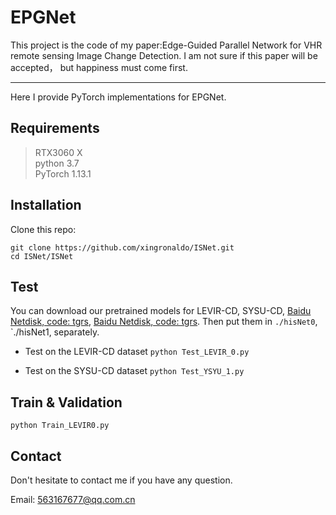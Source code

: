 # EPGNet
This project is the code of my paper:Edge-Guided Parallel Network for VHR remote sensing Image Change Detection.
I am not sure if this paper will be accepted， but happiness must come first.

---------------------------------------------
Here I provide PyTorch implementations for EPGNet.


## Requirements
>RTX3060 X<br>
>python 3.7<br>
>PyTorch 1.13.1


## Installation
Clone this repo:
```shell
git clone https://github.com/xingronaldo/ISNet.git
cd ISNet/ISNet
```


## Test
You can download our pretrained models for LEVIR-CD, SYSU-CD,  [Baidu Netdisk, code: tgrs](https://pan.baidu.com/s/1DTazE7I3lhELPRZr5oyniQ), [Baidu Netdisk, code: tgrs](https://pan.baidu.com/s/1CDkcUUpdd0w9tz4fe7no0A).
Then put them in `./hisNet0`, `./hisNet1, separately.


* Test on the LEVIR-CD dataset
```python Test_LEVIR_0.py```

* Test on the SYSU-CD dataset
```python Test_YSYU_1.py```


## Train & Validation
```python Train_LEVIR0.py ```


## Contact
Don't hesitate to contact me if you have any question.

Email: 563167677@qq.com.cn


